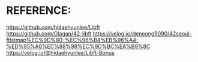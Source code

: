 REFERENCE:
==========

https://github.com/hidaehyunlee/Libft
</br>
https://github.com/Glagan/42-libft
https://velog.io/@meong9090/42seoul-ftlstmap%EC%9D%80-%EC%96%B4%EB%96%A4-%ED%95%A8%EC%88%98%EC%9D%BC%EA%B9%8C
https://velog.io/@hidaehyunlee/Libft-Bonus
